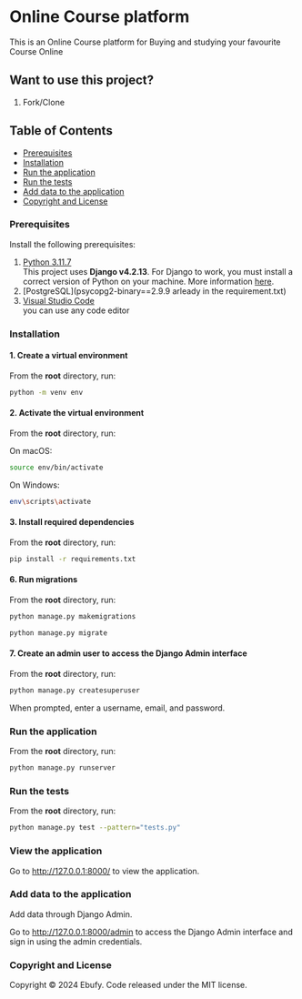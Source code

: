 # Online Course platform

This is an Online Course platform for Buying and studying your favourite Course Online

## Want to use this project?

1. Fork/Clone


## Table of Contents 
- [Prerequisites](#prerequisites)
- [Installation](#installation)
- [Run the application](#run-the-application)
- [Run the tests](#run-the-tests)
- [Add data to the application](#add-data-to-the-application)
- [Copyright and License](#copyright-and-license)


### Prerequisites

Install the following prerequisites:

1. [Python 3.11.7](https://www.python.org/downloads/)
<br> This project uses **Django v4.2.13**. For Django to work, you must install a correct version of Python on your machine. More information [here](https://django.readthedocs.io/en/stable/faq/install.html).
2. [PostgreSQL](psycopg2-binary==2.9.9 arleady in the requirement.txt)
3. [Visual Studio Code](https://code.visualstudio.com/download) 
<br> you can use any code editor


### Installation

#### 1. Create a virtual environment

From the **root** directory, run:

```bash
python -m venv env
```

#### 2. Activate the virtual environment

From the **root** directory, run:

On macOS:

```bash
source env/bin/activate
```

On Windows:

```bash
env\scripts\activate
```

#### 3. Install required dependencies

From the **root** directory, run:

```bash
pip install -r requirements.txt
```


#### 6. Run migrations

From the **root** directory, run:

```bash
python manage.py makemigrations
```
```bash
python manage.py migrate
```

#### 7. Create an admin user to access the Django Admin interface

From the **root** directory, run:

```bash
python manage.py createsuperuser
```

When prompted, enter a username, email, and password.


### Run the application

From the **root** directory, run:

```bash
python manage.py runserver
```


### Run the tests

From the **root** directory, run:

```bash
python manage.py test --pattern="tests.py"

```


### View the application

Go to http://127.0.0.1:8000/ to view the application.

### Add data to the application

Add data through Django Admin.

Go to http://127.0.0.1:8000/admin to access the Django Admin interface and sign in using the admin credentials.


### Copyright and License

Copyright © 2024 Ebufy. Code released under the MIT license.
